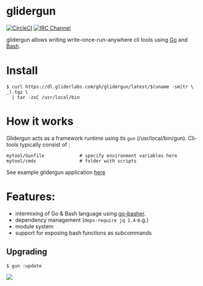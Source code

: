 # glidergun

[![CircleCI](https://img.shields.io/circleci/project/gliderlabs/glidergun/release.svg)](https://circleci.com/gh/gliderlabs/glidergun)
[![IRC Channel](https://img.shields.io/badge/irc-%23gliderlabs-blue.svg)](https://kiwiirc.com/client/irc.freenode.net/#gliderlabs)

glidergun allows writing write-once-run-anywhere cli tools using  [Go](https://golang.org) and [Bash](http://tldp.org/HOWTO/Bash-Prog-Intro-HOWTO.html).

# Install

    $ curl https://dl.gliderlabs.com/gh/glidergun/latest/$(uname -sm|tr \  _).tgz \
      | tar -zxC /usr/local/bin


# How it works 

Glidergun acts as a framework runtime using its `gun` (/usr/local/bin/gun).
Cli-tools typically consist of :

    mytool/Gunfile             # specify environment variables here
    mytool/cmds                # folder with scripts
   
See example glidergun application [here](https://github.com/lalyos/glidergun-test)

# Features:

* intermixing of Go & Bash language using [go-basher](https://github.com/progrium/go-basher). 
* dependency management (`deps-require jq 1.4` e.g.)
* module system
* support for exposing bash functions as subcommands

## Upgrading

	$ gun :update

<img src="https://ga-beacon.appspot.com/UA-58928488-2/glidergun/readme?pixel" />
